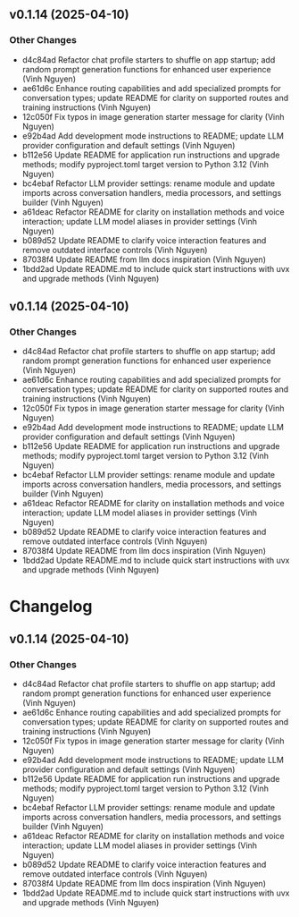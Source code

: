 ## v0.1.14 (2025-04-10)

### Other Changes

- d4c84ad Refactor chat profile starters to shuffle on app startup; add random prompt generation functions for enhanced user experience (Vinh Nguyen)
- ae61d6c Enhance routing capabilities and add specialized prompts for conversation types; update README for clarity on supported routes and training instructions (Vinh Nguyen)
- 12c050f Fix typos in image generation starter message for clarity (Vinh Nguyen)
- e92b4ad Add development mode instructions to README; update LLM provider configuration and default settings (Vinh Nguyen)
- b112e56 Update README for application run instructions and upgrade methods; modify pyproject.toml target version to Python 3.12 (Vinh Nguyen)
- bc4ebaf Refactor LLM provider settings: rename module and update imports across conversation handlers, media processors, and settings builder (Vinh Nguyen)
- a61deac Refactor README for clarity on installation methods and voice interaction; update LLM model aliases in provider settings (Vinh Nguyen)
- b089d52 Update README to clarify voice interaction features and remove outdated interface controls (Vinh Nguyen)
- 87038f4 Update README from llm docs inspiration (Vinh Nguyen)
- 1bdd2ad Update README.md to include quick start instructions with uvx and upgrade methods (Vinh Nguyen)

## v0.1.14 (2025-04-10)

### Other Changes

- d4c84ad Refactor chat profile starters to shuffle on app startup; add random prompt generation functions for enhanced user experience (Vinh Nguyen)
- ae61d6c Enhance routing capabilities and add specialized prompts for conversation types; update README for clarity on supported routes and training instructions (Vinh Nguyen)
- 12c050f Fix typos in image generation starter message for clarity (Vinh Nguyen)
- e92b4ad Add development mode instructions to README; update LLM provider configuration and default settings (Vinh Nguyen)
- b112e56 Update README for application run instructions and upgrade methods; modify pyproject.toml target version to Python 3.12 (Vinh Nguyen)
- bc4ebaf Refactor LLM provider settings: rename module and update imports across conversation handlers, media processors, and settings builder (Vinh Nguyen)
- a61deac Refactor README for clarity on installation methods and voice interaction; update LLM model aliases in provider settings (Vinh Nguyen)
- b089d52 Update README to clarify voice interaction features and remove outdated interface controls (Vinh Nguyen)
- 87038f4 Update README from llm docs inspiration (Vinh Nguyen)
- 1bdd2ad Update README.md to include quick start instructions with uvx and upgrade methods (Vinh Nguyen)

# Changelog

## v0.1.14 (2025-04-10)

### Other Changes

- d4c84ad Refactor chat profile starters to shuffle on app startup; add random prompt generation functions for enhanced user experience (Vinh Nguyen)
- ae61d6c Enhance routing capabilities and add specialized prompts for conversation types; update README for clarity on supported routes and training instructions (Vinh Nguyen)
- 12c050f Fix typos in image generation starter message for clarity (Vinh Nguyen)
- e92b4ad Add development mode instructions to README; update LLM provider configuration and default settings (Vinh Nguyen)
- b112e56 Update README for application run instructions and upgrade methods; modify pyproject.toml target version to Python 3.12 (Vinh Nguyen)
- bc4ebaf Refactor LLM provider settings: rename module and update imports across conversation handlers, media processors, and settings builder (Vinh Nguyen)
- a61deac Refactor README for clarity on installation methods and voice interaction; update LLM model aliases in provider settings (Vinh Nguyen)
- b089d52 Update README to clarify voice interaction features and remove outdated interface controls (Vinh Nguyen)
- 87038f4 Update README from llm docs inspiration (Vinh Nguyen)
- 1bdd2ad Update README.md to include quick start instructions with uvx and upgrade methods (Vinh Nguyen)

